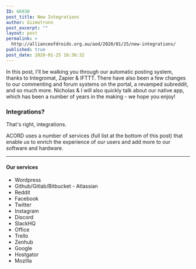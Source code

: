 ```yaml
---
ID: 66930
post_title: New Integrations
author: Gizmotronn
post_excerpt: ""
layout: post
permalink: >
  http://allianceofdroids.org.au/aod/2020/01/25/new-integrations/
published: true
post_date: 2020-01-25 16:36:32
---
```

<!-- wp:paragraph -->
<p>In this post, I'll be walking you through our automatic posting system, thanks to Integromat, Zapier &amp; IFTTT. There have also been a few changes to our commenting and forum systems on the portal, a revamped subreddit, and so much more. Nicholas &amp; I will also quickly talk about our native app, which has been a number of years in the making - we hope you enjoy!</p>
<!-- /wp:paragraph -->

<!-- wp:maxbuttons/maxbuttons-block {"id":"3","url":"http://allianceofdroids.org.au/aod/jedi-order/droid-builders","text":"Droid Builders","text2":"","newwindow":false,"relnofollow":false,"tooltip":""} /-->

<!-- wp:heading {"level":3} -->
<h3>Integrations?</h3>
<!-- /wp:heading -->

<!-- wp:paragraph -->
<p>That's right, integrations. </p>
<!-- /wp:paragraph -->

<!-- wp:paragraph -->
<p>ACORD uses a number of services (full list at the bottom of this post) that enable us to enrich the experience of our users and add more to our software and hardware. </p>
<!-- /wp:paragraph -->

<!-- wp:paragraph -->
<p></p>
<!-- /wp:paragraph -->

<!-- wp:separator -->
<hr class="wp-block-separator"/>
<!-- /wp:separator -->

<!-- wp:heading {"level":4} -->
<h4>Our services</h4>
<!-- /wp:heading -->

<!-- wp:list -->
<ul><li>Wordpress</li><li>Github/Gitlab/Bitbucket - Atlassian</li><li>Reddit</li><li>Facebook</li><li>Twitter</li><li>Instagram</li><li>Discord</li><li>SlackHQ</li><li>Office</li><li>Trello</li><li>Zenhub</li><li>Google</li><li>Hostgator</li><li>Mozilla</li></ul>
<!-- /wp:list -->